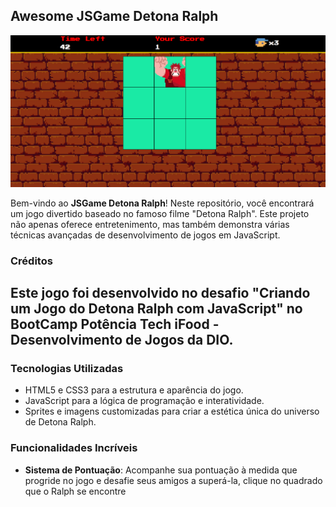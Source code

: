 ## Awesome JSGame Detona Ralph

<p align="center">
  <img src="./src/images/logo.png" alt="JSGame Detona Ralph Logo">
</p>


Bem-vindo ao **JSGame Detona Ralph**! Neste repositório, você encontrará um jogo divertido baseado no famoso filme "Detona Ralph". Este projeto não apenas oferece entretenimento, mas também demonstra várias técnicas avançadas de desenvolvimento de jogos em JavaScript.

### Créditos

Este jogo foi desenvolvido no desafio "Criando um Jogo do Detona Ralph com JavaScript" no BootCamp Potência Tech iFood - Desenvolvimento de Jogos da DIO. 
---

### Tecnologias Utilizadas

- HTML5 e CSS3 para a estrutura e aparência do jogo.
- JavaScript para a lógica de programação e interatividade.
- Sprites e imagens customizadas para criar a estética única do universo de Detona Ralph.

### Funcionalidades Incríveis

- **Sistema de Pontuação**: Acompanhe sua pontuação à medida que progride no jogo e desafie seus amigos a superá-la, clique no quadrado que o Ralph se encontre
